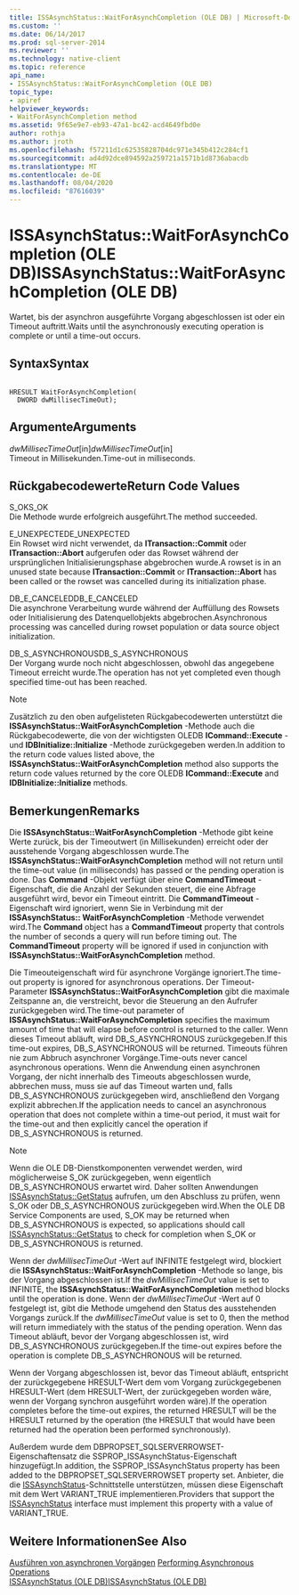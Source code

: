 ```yaml
---
title: ISSAsynchStatus::WaitForAsynchCompletion (OLE DB) | Microsoft-Dokumentation
ms.custom: ''
ms.date: 06/14/2017
ms.prod: sql-server-2014
ms.reviewer: ''
ms.technology: native-client
ms.topic: reference
api_name:
- ISSAsynchStatus::WaitForAsynchCompletion (OLE DB)
topic_type:
- apiref
helpviewer_keywords:
- WaitForAsynchCompletion method
ms.assetid: 9f65e9e7-eb93-47a1-bc42-acd4649fbd0e
author: rothja
ms.author: jroth
ms.openlocfilehash: f57211d1c62535828704dc971e345b412c284cf1
ms.sourcegitcommit: ad4d92dce894592a259721a1571b1d8736abacdb
ms.translationtype: MT
ms.contentlocale: de-DE
ms.lasthandoff: 08/04/2020
ms.locfileid: "87616039"
---
```

# <a name="issasynchstatuswaitforasynchcompletion-ole-db"></a><span data-ttu-id="2cb01-102">ISSAsynchStatus::WaitForAsynchCompletion (OLE DB)</span><span class="sxs-lookup"><span data-stu-id="2cb01-102">ISSAsynchStatus::WaitForAsynchCompletion (OLE DB)</span></span>
  <span data-ttu-id="2cb01-103">Wartet, bis der asynchron ausgeführte Vorgang abgeschlossen ist oder ein Timeout auftritt.</span><span class="sxs-lookup"><span data-stu-id="2cb01-103">Waits until the asynchronously executing operation is complete or until a time-out occurs.</span></span>  
  
## <a name="syntax"></a><span data-ttu-id="2cb01-104">Syntax</span><span class="sxs-lookup"><span data-stu-id="2cb01-104">Syntax</span></span>  
  
```  
  
HRESULT WaitForAsynchCompletion(   
  DWORD dwMillisecTimeOut);  
```  
  
## <a name="arguments"></a><span data-ttu-id="2cb01-105">Argumente</span><span class="sxs-lookup"><span data-stu-id="2cb01-105">Arguments</span></span>  
 <span data-ttu-id="2cb01-106">*dwMillisecTimeOut*[in]</span><span class="sxs-lookup"><span data-stu-id="2cb01-106">*dwMillisecTimeOut*[in]</span></span>  
 <span data-ttu-id="2cb01-107">Timeout in Millisekunden.</span><span class="sxs-lookup"><span data-stu-id="2cb01-107">Time-out in milliseconds.</span></span>  
  
## <a name="return-code-values"></a><span data-ttu-id="2cb01-108">Rückgabecodewerte</span><span class="sxs-lookup"><span data-stu-id="2cb01-108">Return Code Values</span></span>  
 <span data-ttu-id="2cb01-109">S_OK</span><span class="sxs-lookup"><span data-stu-id="2cb01-109">S_OK</span></span>  
 <span data-ttu-id="2cb01-110">Die Methode wurde erfolgreich ausgeführt.</span><span class="sxs-lookup"><span data-stu-id="2cb01-110">The method succeeded.</span></span>  
  
 <span data-ttu-id="2cb01-111">E_UNEXPECTED</span><span class="sxs-lookup"><span data-stu-id="2cb01-111">E_UNEXPECTED</span></span>  
 <span data-ttu-id="2cb01-112">Ein Rowset wird nicht verwendet, da **ITransaction::Commit** oder **ITransaction::Abort** aufgerufen oder das Rowset während der ursprünglichen Initialisierungsphase abgebrochen wurde.</span><span class="sxs-lookup"><span data-stu-id="2cb01-112">A rowset is in an unused state because **ITransaction::Commit** or **ITransaction::Abort** has been called or the rowset was cancelled during its initialization phase.</span></span>  
  
 <span data-ttu-id="2cb01-113">DB_E_CANCELED</span><span class="sxs-lookup"><span data-stu-id="2cb01-113">DB_E_CANCELED</span></span>  
 <span data-ttu-id="2cb01-114">Die asynchrone Verarbeitung wurde während der Auffüllung des Rowsets oder Initialisierung des Datenquellobjekts abgebrochen.</span><span class="sxs-lookup"><span data-stu-id="2cb01-114">Asynchronous processing was cancelled during rowset population or data source object initialization.</span></span>  
  
 <span data-ttu-id="2cb01-115">DB_S_ASYNCHRONOUS</span><span class="sxs-lookup"><span data-stu-id="2cb01-115">DB_S_ASYNCHRONOUS</span></span>  
 <span data-ttu-id="2cb01-116">Der Vorgang wurde noch nicht abgeschlossen, obwohl das angegebene Timeout erreicht wurde.</span><span class="sxs-lookup"><span data-stu-id="2cb01-116">The operation has not yet completed even though specified time-out has been reached.</span></span>  
  
> [!NOTE]  
>  <span data-ttu-id="2cb01-117">Zusätzlich zu den oben aufgelisteten Rückgabecodewerten unterstützt die **ISSAsynchStatus::WaitForAsynchCompletion** -Methode auch die Rückgabecodewerte, die von der wichtigsten OLEDB **ICommand::Execute** - und **IDBInitialize::Initialize** -Methode zurückgegeben werden.</span><span class="sxs-lookup"><span data-stu-id="2cb01-117">In addition to the return code values listed above, the **ISSAsynchStatus::WaitForAsynchCompletion** method also supports the return code values returned by the core OLEDB **ICommand::Execute** and **IDBInitialize::Initialize** methods.</span></span>  
  
## <a name="remarks"></a><span data-ttu-id="2cb01-118">Bemerkungen</span><span class="sxs-lookup"><span data-stu-id="2cb01-118">Remarks</span></span>  
 <span data-ttu-id="2cb01-119">Die **ISSAsynchStatus::WaitForAsynchCompletion** -Methode gibt keine Werte zurück, bis der Timeoutwert (in Millisekunden) erreicht oder der ausstehende Vorgang abgeschlossen wurde.</span><span class="sxs-lookup"><span data-stu-id="2cb01-119">The **ISSAsynchStatus::WaitForAsynchCompletion** method will not return until the time-out value (in milliseconds) has passed or the pending operation is done.</span></span> <span data-ttu-id="2cb01-120">Das **Command** -Objekt verfügt über eine **CommandTimeout** -Eigenschaft, die die Anzahl der Sekunden steuert, die eine Abfrage ausgeführt wird, bevor ein Timeout eintritt. Die **CommandTimeout** -Eigenschaft wird ignoriert, wenn Sie in Verbindung mit der **ISSAsynchStatus:: WaitForAsynchCompletion** -Methode verwendet wird.</span><span class="sxs-lookup"><span data-stu-id="2cb01-120">The **Command** object has a **CommandTimeout** property that controls the number of seconds a query will run before timing out. The **CommandTimeout** property will be ignored if used in conjunction with **ISSAsynchStatus::WaitForAsynchCompletion** method.</span></span>  
  
 <span data-ttu-id="2cb01-121">Die Timeouteigenschaft wird für asynchrone Vorgänge ignoriert.</span><span class="sxs-lookup"><span data-stu-id="2cb01-121">The time-out property is ignored for asynchronous operations.</span></span> <span data-ttu-id="2cb01-122">Der Timeout-Parameter **ISSAsynchStatus::WaitForAsynchCompletion** gibt die maximale Zeitspanne an, die verstreicht, bevor die Steuerung an den Aufrufer zurückgegeben wird.</span><span class="sxs-lookup"><span data-stu-id="2cb01-122">The time-out parameter of **ISSAsynchStatus::WaitForAsynchCompletion** specifies the maximum amount of time that will elapse before control is returned to the caller.</span></span> <span data-ttu-id="2cb01-123">Wenn dieses Timeout abläuft, wird DB_S_ASYNCHRONOUS zurückgegeben.</span><span class="sxs-lookup"><span data-stu-id="2cb01-123">If this time-out expires, DB_S_ASYNCHRONOUS will be returned.</span></span> <span data-ttu-id="2cb01-124">Timeouts führen nie zum Abbruch asynchroner Vorgänge.</span><span class="sxs-lookup"><span data-stu-id="2cb01-124">Time-outs never cancel asynchronous operations.</span></span> <span data-ttu-id="2cb01-125">Wenn die Anwendung einen asynchronen Vorgang, der nicht innerhalb des Timeouts abgeschlossen wurde, abbrechen muss, muss sie auf das Timeout warten und, falls DB_S_ASYNCHRONOUS zurückgegeben wird, anschließend den Vorgang explizit abbrechen.</span><span class="sxs-lookup"><span data-stu-id="2cb01-125">If the application needs to cancel an asynchronous operation that does not complete within a time-out period, it must wait for the time-out and then explicitly cancel the operation if DB_S_ASYNCHRONOUS is returned.</span></span>  
  
> [!NOTE]  
>  <span data-ttu-id="2cb01-126">Wenn die OLE DB-Dienstkomponenten verwendet werden, wird möglicherweise S_OK zurückgegeben, wenn eigentlich DB_S_ASYNCHRONOUS erwartet wird. Daher sollten Anwendungen [ISSAsynchStatus::GetStatus](issasynchstatus-getstatus-ole-db.md) aufrufen, um den Abschluss zu prüfen, wenn S_OK oder DB_S_ASYNCHRONOUS zurückgegeben wird.</span><span class="sxs-lookup"><span data-stu-id="2cb01-126">When the OLE DB Service Components are used, S_OK may be returned when DB_S_ASYNCHRONOUS is expected, so applications should call [ISSAsynchStatus::GetStatus](issasynchstatus-getstatus-ole-db.md) to check for completion when S_OK or DB_S_ASYNCHRONOUS is returned.</span></span>  
  
 <span data-ttu-id="2cb01-127">Wenn der *dwMillisecTimeOut* -Wert auf INFINITE festgelegt wird, blockiert die **ISSAsynchStatus::WaitForAsynchCompletion** -Methode so lange, bis der Vorgang abgeschlossen ist.</span><span class="sxs-lookup"><span data-stu-id="2cb01-127">If the *dwMillisecTimeOut* value is set to INFINITE, the **ISSAsynchStatus::WaitForAsynchCompletion** method blocks until the operation is done.</span></span> <span data-ttu-id="2cb01-128">Wenn der *dwMillisecTimeOut* -Wert auf 0 festgelegt ist, gibt die Methode umgehend den Status des ausstehenden Vorgangs zurück.</span><span class="sxs-lookup"><span data-stu-id="2cb01-128">If the *dwMillisecTimeOut* value is set to 0, then the method will return immediately with the status of the pending operation.</span></span> <span data-ttu-id="2cb01-129">Wenn das Timeout abläuft, bevor der Vorgang abgeschlossen ist, wird DB_S_ASYNCHRONOUS zurückgegeben.</span><span class="sxs-lookup"><span data-stu-id="2cb01-129">If the time-out expires before the operation is complete DB_S_ASYNCHRONOUS will be returned.</span></span>  
  
 <span data-ttu-id="2cb01-130">Wenn der Vorgang abgeschlossen ist, bevor das Timeout abläuft, entspricht der zurückgegebene HRESULT-Wert dem vom Vorgang zurückgegebenen HRESULT-Wert (dem HRESULT-Wert, der zurückgegeben worden wäre, wenn der Vorgang synchron ausgeführt worden wäre).</span><span class="sxs-lookup"><span data-stu-id="2cb01-130">If the operation completes before the time-out expires, the returned HRESULT will be the HRESULT returned by the operation (the HRESULT that would have been returned had the operation been performed synchronously).</span></span>  
  
 <span data-ttu-id="2cb01-131">Außerdem wurde dem DBPROPSET_SQLSERVERROWSET-Eigenschaftensatz die SSPROP_ISSAsynchStatus-Eigenschaft hinzugefügt.</span><span class="sxs-lookup"><span data-stu-id="2cb01-131">In addition, the SSPROP_ISSAsynchStatus property has been added to the DBPROPSET_SQLSERVERROWSET property set.</span></span> <span data-ttu-id="2cb01-132">Anbieter, die die [ISSAsynchStatus](issasynchstatus-ole-db.md)-Schnittstelle unterstützen, müssen diese Eigenschaft mit dem Wert VARIANT_TRUE implementieren.</span><span class="sxs-lookup"><span data-stu-id="2cb01-132">Providers that support the [ISSAsynchStatus](issasynchstatus-ole-db.md) interface must implement this property with a value of VARIANT_TRUE.</span></span>  
  
## <a name="see-also"></a><span data-ttu-id="2cb01-133">Weitere Informationen</span><span class="sxs-lookup"><span data-stu-id="2cb01-133">See Also</span></span>  
 <span data-ttu-id="2cb01-134">[Ausführen von asynchronen Vorgängen](../native-client/features/performing-asynchronous-operations.md) </span><span class="sxs-lookup"><span data-stu-id="2cb01-134">[Performing Asynchronous Operations](../native-client/features/performing-asynchronous-operations.md) </span></span>  
 [<span data-ttu-id="2cb01-135">ISSAsynchStatus &#40;OLE DB&#41;</span><span class="sxs-lookup"><span data-stu-id="2cb01-135">ISSAsynchStatus &#40;OLE DB&#41;</span></span>](issasynchstatus-ole-db.md)  
  
  

